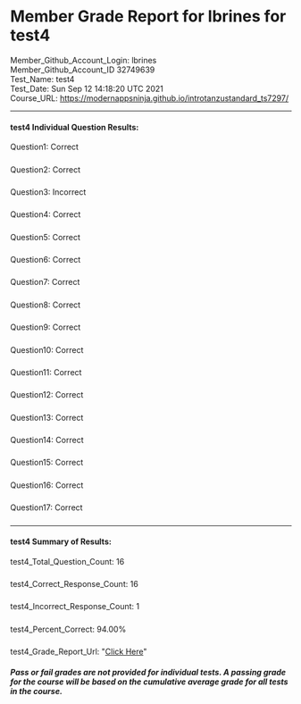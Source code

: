 # Member Grade Report for lbrines for test4  
   
Member_Github_Account_Login: lbrines  
Member_Github_Account_ID 32749639  
Test_Name: test4  
Test_Date: Sun Sep 12 14:18:20 UTC 2021  
Course_URL: https://modernappsninja.github.io/introtanzustandard_ts7297/  
   
---  
#### test4 Individual Question Results:  
Question1: Correct  
#####  
Question2: Correct  
#####  
Question3: Incorrect  
#####  
Question4: Correct  
#####  
Question5: Correct  
#####  
Question6: Correct  
#####  
Question7: Correct  
#####  
Question8: Correct  
#####  
Question9: Correct  
#####  
Question10: Correct  
#####  
Question11: Correct  
#####  
Question12: Correct  
#####  
Question13: Correct  
#####  
Question14: Correct  
#####  
Question15: Correct  
#####  
Question16: Correct  
#####  
Question17: Correct  
#####  
---  
#### test4 Summary of Results:  
test4_Total_Question_Count: 16  
#####  
test4_Correct_Response_Count: 16  
#####  
test4_Incorrect_Response_Count: 1  
#####  
test4_Percent_Correct: 94.00%  
#####  
test4_Grade_Report_Url: "[Click Here](https://github.com/modernappsninjas/lbrines/blob/main/static/userdata/courses/introtanzustandard_ts7297/grade_report.pr353.test4.md)"
##### Pass or fail grades are not provided for individual tests. A passing grade for the course will be based on the cumulative average grade for all tests in the course.  
